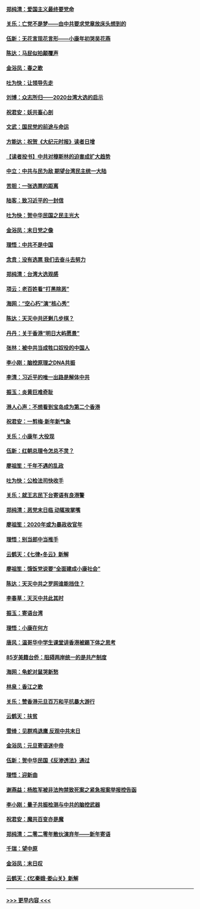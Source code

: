 #### [郑纯清：爱国主义最终要党命](../pages/nsc993/n11802197.md?t=01182101) 
#### [关乐：亡党不是梦——由中共要求党章放床头想到的](../pages/nsc993/n11802156.md?t=01182101) 
#### [伍新：无花言现花言形——小康年初哭吴花燕](../pages/nsc993/n11800044.md?t=01182101) 
#### [陈达：马屁似拍颠覆声](../pages/nsc993/n11800010.md?t=01182101) 
#### [金浴凤：春之歌](../pages/nsc993/n11797687.md?t=01182101) 
#### [吐为快：让领导先走](../pages/nsc993/n11797512.md?t=01182101) 
#### [刘博：众志所归——2020台湾大选的启示](../pages/nsc993/n11796878.md?t=01182101) 
#### [祝君安：妖共畜心剖](../pages/nsc993/n11794273.md?t=01182101) 
#### [文武：国民党的前途与命运](../pages/nsc993/n11794198.md?t=01182101) 
#### [方能达：祝贺《大纪元时报》读者日增](../pages/nsc993/n11793807.md?t=01182101) 
#### [【读者投书】中共对穆斯林的迫害成扩大趋势](../pages/nsc993/n11791371.md?t=01182101) 
#### [中立：中共与民为敌 期望台湾民主统一大陆](../pages/nsc993/n11790392.md?t=01182101) 
#### [苦胆：一张选票的距离](../pages/nsc993/n11788914.md?t=01182101) 
#### [陆客：致习近平的一封信](../pages/nsc993/n11788867.md?t=01182101) 
#### [吐为快：贺中华民国之民主光大](../pages/nsc993/n11788618.md?t=01182101) 
#### [金浴凤：末日党之像](../pages/nsc993/n11787475.md?t=01182101) 
#### [理悟：中共不是中国](../pages/nsc993/n11787463.md?t=01182101) 
#### [念贲：没有选票  我们去奋斗去努力](../pages/nsc993/n11787398.md?t=01182101) 
#### [郑纯清：台湾大选观感](../pages/nsc993/n11786210.md?t=01182101) 
#### [项云：老百姓看“打黑除恶”](../pages/nsc993/n11785398.md?t=01182101) 
#### [海网：“空心朽”演“核心秀”](../pages/nsc993/n11783874.md?t=01182101) 
#### [陈达：天灭中共还剩几步棋？](../pages/nsc993/n11783719.md?t=01182101) 
#### [丹丹：关于香港“明日大屿愿景”](../pages/nsc993/n11783273.md?t=01182101) 
#### [张林：被中共当成牲口奴役的中国人](../pages/nsc993/n11782397.md?t=01182101) 
#### [李小刚：脑控原理之DNA共振](../pages/nsc993/n11780962.md?t=01182101) 
#### [李清：习近平的唯一出路是解体中共](../pages/nsc993/n11780866.md?t=01182101) 
#### [振玉：炎黄巨难奇耻](../pages/nsc993/n11779632.md?t=01182101) 
#### [港人心声：不想看到宝岛成为第二个香港](../pages/nsc993/n11778817.md?t=01182101) 
#### [祝君安：一剪梅‧新年新气象](../pages/nsc993/n11776340.md?t=01182101) 
#### [关乐：小康年 大役现](../pages/nsc993/n11774213.md?t=01182101) 
#### [伍新：红朝总理令怎总不灵？](../pages/nsc993/n11770813.md?t=01182101) 
#### [廖祖笙：千年不遇的乱政](../pages/nsc993/n11770373.md?t=01182101) 
#### [吐为快：公检法司快收手](../pages/nsc993/n11770359.md?t=01182101) 
#### [关乐：就王志民下台寄语有良港警](../pages/nsc993/n11769903.md?t=01182101) 
#### [郑纯清：恶党末日临 动辄挨掌嘴](../pages/nsc993/n11769356.md?t=01182101) 
#### [廖祖笙：2020年或为暴政收官年](../pages/nsc993/n11768216.md?t=01182101) 
#### [理悟：别当郎中当推手](../pages/nsc993/n11768243.md?t=01182101) 
#### [云鹤天：《七律▪冬云》新解](../pages/nsc993/n11768204.md?t=01182101) 
#### [廖祖笙：饿饭党说要“全面建成小康社会”](../pages/nsc993/n11767482.md?t=01182101) 
#### [陈达：天灭中共之罗网谁能挡住？](../pages/nsc993/n11767465.md?t=01182101) 
#### [李春草：天灭中共此其时](../pages/nsc993/n11767452.md?t=01182101) 
#### [振玉：寄语台湾](../pages/nsc993/n11767432.md?t=01182101) 
#### [理悟：小康在何方](../pages/nsc993/n11767394.md?t=01182101) 
#### [唐风：温哥华中学生课堂讲香港被踢下体之思考](../pages/nsc993/n11766848.md?t=01182101) 
#### [85岁美籍台侨：阻碍两岸统一的是共产制度](../pages/nsc993/n11765043.md?t=01182101) 
#### [海网：龟蛇对鼠哭新愁](../pages/nsc993/n11764895.md?t=01182101) 
#### [林泉：香江之歌](../pages/nsc993/n11764415.md?t=01182101) 
#### [关乐：赞香港元旦百万和平抗暴大游行](../pages/nsc993/n11764382.md?t=01182101) 
#### [云鹤天：扶贫](../pages/nsc993/n11764245.md?t=01182101) 
#### [雪绮：见群鸡退鹰  反观中共末日](../pages/nsc993/n11762112.md?t=01182101) 
#### [金浴凤：元旦寄语迷中帝](../pages/nsc993/n11761788.md?t=01182101) 
#### [伍新：贺中华民国《反渗透法》通过](../pages/nsc993/n11761994.md?t=01182101) 
#### [理悟：迎新曲](../pages/nsc993/n11761152.md?t=01182101) 
#### [谢燕益：杨胜军被非法拘禁致死案之紧急报案举报控告函](../pages/nsc993/n11756134.md?t=01182101) 
#### [李小刚：量子共振检测与中共的脑控武器](../pages/nsc993/n11754518.md?t=01182101) 
#### [祝君安：魔共百变亦是魔](../pages/nsc993/n11754469.md?t=01182101) 
#### [郑纯清：二零二零年散伙演弃年——新年寄语](../pages/nsc993/n11754195.md?t=01182101) 
#### [千瑞：望中原](../pages/nsc993/n11754159.md?t=01182101) 
#### [金浴凤：末日叹](../pages/nsc993/n11752359.md?t=01182101) 
#### [云鹤天：《忆秦娥‧娄山关》新解](../pages/nsc993/n11752348.md?t=01182101) 

----
#### [ >>> 更早内容 <<< ](../indexes/nsc993-earlier.md)
